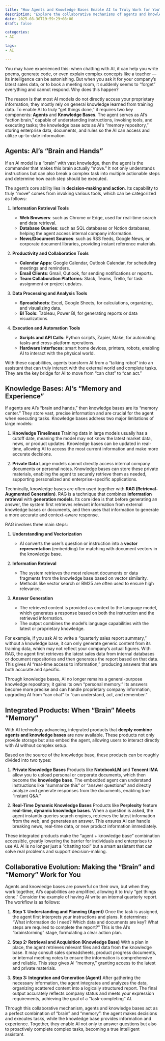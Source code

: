 ```yaml
---
title: "How Agents and Knowledge Bases Enable AI to Truly Work for You"
description: "Explore the collaborative mechanisms of agents and knowledge bases, and learn how AI evolves from a general chat assistant into a task-executing intelligent assistant."
date: 2025-08-30T19:59:29+08:00
draft: false

categories:
- AI

tags:
- AI

---
```


You may have experienced this: when chatting with AI, it can help you write poems, generate code, or even explain complex concepts like a teacher — its intelligence can be astonishing. But when you ask it for your company’s latest sales data, or to book a meeting room, it suddenly seems to “forget” everything and cannot respond. Why does this happen?

The reason is that most AI models do not directly access your proprietary information; they mostly rely on general knowledge learned from training data. To enable AI to truly “get things done,” it requires two key components: **Agents** and **Knowledge Bases**. The agent serves as AI’s “action brain,” capable of understanding instructions, invoking tools, and executing tasks; the knowledge base acts as AI’s “memory repository,” storing enterprise data, documents, and rules so the AI can access and utilize up-to-date information.


## Agents: AI’s “Brain and Hands”

If an AI model is a “brain” with vast knowledge, then the agent is the commander that makes this brain actually “move.” It not only understands instructions but can also break a complex task into multiple actionable steps and determine how each step should be executed.

The agent’s core ability lies in **decision-making and action**. Its capability to truly “move” comes from invoking various tools, which can be categorized as follows:

1. **Information Retrieval Tools**

   * **Web Browsers**: such as Chrome or Edge, used for real-time search and data retrieval.
   * **Database Queries**: such as SQL databases or Notion databases, helping the agent access internal company information.
   * **News/Document Sources**: such as RSS feeds, Google News, or corporate document libraries, providing instant reference materials.

2. **Productivity and Collaboration Tools**

   * **Calendar Apps**: Google Calendar, Outlook Calendar, for scheduling meetings and reminders.
   * **Email Clients**: Gmail, Outlook, for sending notifications or reports.
   * **Team Collaboration Platforms**: Slack, Teams, Trello, for task assignment or project updates.

3. **Data Processing and Analysis Tools**

   * **Spreadsheets**: Excel, Google Sheets, for calculations, organizing, and visualizing data.
   * **BI Tools**: Tableau, Power BI, for generating reports or data visualizations.

4. **Execution and Automation Tools**

   * **Scripts and API Calls**: Python scripts, Zapier, Make, for automating tasks and cross-platform operations.
   * **Hardware Interfaces**: smart home devices, printers, robots, enabling AI to interact with the physical world.

With these capabilities, agents transform AI from a “talking robot” into an assistant that can truly interact with the external world and complete tasks. They are the key bridge for AI to move from “can chat” to “can act.”



## Knowledge Bases: AI’s “Memory and Experience”

If agents are AI’s “brain and hands,” then knowledge bases are its “memory center.” They store vast, precise information and are crucial for the agent when executing tasks. Knowledge bases address two major limitations of large models:

1. **Knowledge Timeliness**
   Training data in large models usually has a cutoff date, meaning the model may not know the latest market data, news, or product updates. Knowledge bases can be updated in real-time, allowing AI to access the most current information and make more accurate decisions.

2. **Private Data**
   Large models cannot directly access internal company documents or personal notes. Knowledge bases can store these private materials, enabling the agent to securely retrieve them as needed, supporting personalized and enterprise-specific applications.

Technically, knowledge bases are often used together with **RAG (Retrieval-Augmented Generation)**. RAG is a technique that combines **information retrieval** with **generation models**. Its core idea is that before generating an answer, the system first retrieves relevant information from external knowledge bases or documents, and then uses that information to generate a more accurate and context-aware response.


RAG involves three main steps:

1. **Understanding and Vectorization**

   * AI converts the user’s question or instruction into a **vector representation** (embedding) for matching with document vectors in the knowledge base.

2. **Information Retrieval**

   * The system retrieves the most relevant documents or data fragments from the knowledge base based on vector similarity.
   * Methods like vector search or BM25 are often used to ensure high relevance.

3. **Answer Generation**

   * The retrieved content is provided as context to the language model, which generates a response based on both the instruction and the retrieved information.
   * The output combines the model’s language capabilities with the latest or proprietary knowledge.

For example, if you ask AI to write a “quarterly sales report summary,” without a knowledge base, it can only generate generic content from its training data, which may not reflect your company’s actual figures. With RAG, the agent first retrieves the latest sales data from internal databases or document repositories and then generates the report based on that data. This gives AI “real-time access to information,” producing answers that are both accurate and specific.

Through knowledge bases, AI no longer remains a general-purpose knowledge repository; it gains its own “personal memory.” Its answers become more precise and can handle proprietary company information, upgrading AI from “can chat” to “can understand, act, and remember.”



## Integrated Products: When “Brain” Meets “Memory”

With AI technology advancing, integrated products that **deeply combine agents and knowledge bases** are now available. These products not only provide storage but also embed the agent, allowing users to interact directly with AI without complex setup.

Based on the source of the knowledge base, these products can be roughly divided into two types:

1. **Private Knowledge Bases**
   Products like **NotebookLM** and **Tencent IMA** allow you to upload personal or corporate documents, which then become the **knowledge base**. The embedded agent can understand instructions like “summarize this” or “answer questions” and directly analyze and generate responses from the documents, enabling true “instant Q\&A.”

2. **Real-Time Dynamic Knowledge Bases**
   Products like **Perplexity** feature **real-time, dynamic knowledge bases**. When a question is asked, the agent instantly queries search engines, retrieves the latest information from the web, and generates an answer. This ensures AI can handle breaking news, real-time data, or new product information immediately.

These integrated products make the “agent + knowledge base” combination accessible, greatly lowering the barrier for individuals and enterprises to use AI. AI is no longer just a “chatting tool” but a smart assistant that can solve real problems and support decision-making.



## Collaborative Evolution: Making the “Brain” and “Memory” Work for You

Agents and knowledge bases are powerful on their own, but when they work together, AI’s capabilities are amplified, allowing it to truly “get things done.” Consider the example of having AI write an internal quarterly report. The workflow is as follows:

1. **Step 1: Understanding and Planning (Agent)**
   Once the task is assigned, the agent first interprets your instructions and plans. It determines: “What information do I need? Which data and documents are key? What steps are required to complete the report?” This is the AI’s “brainstorming” stage, formulating a clear action plan.

2. **Step 2: Retrieval and Acquisition (Knowledge Base)**
   With a plan in place, the agent retrieves relevant files and data from the knowledge base. It may consult sales spreadsheets, product progress documents, or internal meeting notes to ensure the information is comprehensive and reliable. This step gives AI “memory,” granting access to the latest and private materials.

3. **Step 3: Integration and Generation (Agent)**
   After gathering the necessary information, the agent integrates and analyzes the data, organizing scattered content into a logically structured report. The final output accurately reflects company status and meets your expression requirements, achieving the goal of a “task-completing” AI.

Through this collaborative mechanism, agents and knowledge bases act as a perfect combination of “brain” and “memory”: the agent makes decisions and executes tasks, while the knowledge base provides information and experience. Together, they enable AI not only to answer questions but also to proactively complete complex tasks, becoming a true intelligent assistant.
